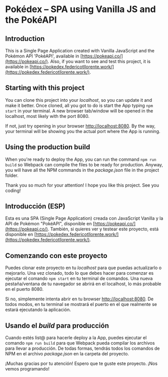 # Pokédex – SPA using Vanilla JS and the PokéAPI

## Introduction

This is a Single Page Application created with Vanilla JavaScript and the Pokémon API 'PokéAPI', available in [https://pokeapi.co/](https://pokeapi.co/). Also, if you want to see and test this project, it is available in [https://pokedex.federicotllorente.work/](https://pokedex.federicotllorente.work/).

## Starting with this project

You can clone this project into your *localhost*, so you can update it and make it better. Once cloned, all you got to do is start the App typing `npm start` in your terminal. A new browser tab/window will be opened in the localhost, most likely with the port 8080.

If not, just try opening in your browser [http://localhost:8080](http://localhost:8080). By the way, your terminal will be showing you the actual port where the App is running.

## Using the production build

When you're ready to deploy the App, you can run the command `npm run build` so Webpack can compile the files to be ready for production. Anyway, you will have all the NPM commands in the *package.json* file in the project folder.

Thank you so much for your attention! I hope you like this project. See you coding!

## Introducción (ESP)

Esta es una SPA (Single Page Application) creada con JavaScript Vanilla y la API de Pokémon "PokéAPI", disponible en [https://pokeapi.co/](https://pokeapi.co/). También, si quieres ver y testear este proyecto, está disponible en [https://pokedex.federicotllorente.work/](https://pokedex.federicotllorente.work/).

## Comenzando con este proyecto

Puedes clonar este proyecto en tu *localhost* para que puedas actualizarlo o mejorarlo. Una vez clonado, todo lo que debes hacer para comenzar es ejecutar el comando `npm start` en tu terminal de comandos. Una nueva pestaña/ventana de tu navegador se abrirá en el localhost, lo más probable en el puerto 8080.

Si no, simplemente intenta abrir en tu browser [http://localhost:8080](http://localhost:8080). De todos modos, en tu terminal se mostrará el puerto en el que realmente se estará ejecutando la aplicación.

## Usando el *build* para producción

Cuando estés list@ para hacerle deploy a la App, puedes ejecutar el comando `npm run build` para que Webpack pueda compilar los archivos para llevar a producción. De todas formas, tendrás todos los comandos de NPM en el archivo *package.json* en la carpeta del proyecto.

¡Muchas gracias por tu atención! Espero que te guste este proyecto. ¡Nos vemos programando!
